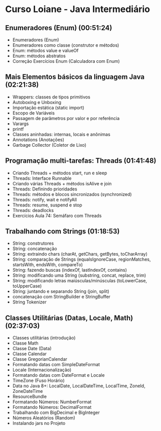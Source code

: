# Curso Loiane - Java Intermediário

## Enumeradores (Enum) (00:51:24)
- Enumeradores (Enum)
- Enumeradores como classe (construtor e métodos)
- Enum: métodos value e valueOf
- Enum: métodos abstratos
- Correção Exercícios Enum (Calculadora com Enum)
## Mais Elementos básicos da linguagem Java (02:21:38)
- Wrappers: classes de tipos primitivos
- Autoboxing e Unboxing
- Importação estática (static import)
- Escopo de Variáveis
- Passagem de parâmetros por valor e por referência
- Varargs
- printf
- Classes aninhadas: internas, locais e anônimas
- Annotations (Anotações)
- Garbage Collector (Coletor de Lixo)
## Programação multi-tarefas: Threads (01:41:48)
- Criando Threads + métodos start, run e sleep
- Threads: Interface Runnable
- Criando várias Threads + métodos isAlive e join
- Threads: Definindo prioridades
- Threads: métodos e blocos sincronizados (synchronized)
- Threads: notify, wait e notifyAll
- Threads: resume, suspend e stop
- Threads: deadlocks
- Exercícios Aula 74: Semáfaro com Threads
## Trabalhando com Strings (01:18:53)
- String: construtores
- String: concatenação
- String: extraindo chars (charAt, getChars, getBytes, toCharArray)
- String: comparação de Strings (equalsIgnoreCase, regionMatches, startsWith, endsWith, compareTo)
- String: fazendo buscas (indexOf, lastIndexOf, contains)
- String: modificando uma String (substring, concat, replace, trim)
- String: modificando letras maiúsculas/minúsculas (toLowerCase, toUpperCase)
- String: juntando e separando String (join, split)
- concatenação com StringBuilder e StringBuffer
- String Tokenizer
## Classes Utilitárias (Datas, Locale, Math) (02:37:03)
- Classes utilitárias (introdução)
- Classe Math
- Classe Date (Data)
- Classe Calendar
- Classe GregorianCalendar
- Formatando datas com SimpleDateFormat
- Locale (Internacionalização)
- Formatando datas com DateFormat e Locale
- TimeZone (Fuso Horário)
- Data no Java 8+: LocalDate, LocalDateTime, LocalTime, ZoneId, ZoneDateTime
- ResourceBundle
- Formatando Números: NumberFormat
- Formatando Números: DecimalFormat
- Trabalhando com BigDecimal e BigInteger
- Números Aleatórios (Random)
- Instalando jars no Projeto
